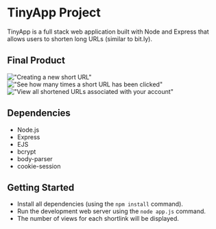 # TinyApp Project

TinyApp is a full stack web application built with Node and Express that allows users to shorten long URLs (similar to bit.ly).

## Final Product

!["Creating a new short URL"](#)
!["See how many times a short URL has been clicked"](#)
!["View all shortened URLs associated with your account"](#)

## Dependencies

- Node.js
- Express
- EJS
- bcrypt
- body-parser
- cookie-session

## Getting Started

- Install all dependencies (using the `npm install` command).
- Run the development web server using the `node app.js` command.
- The number of views for each shortlink will be displayed.
